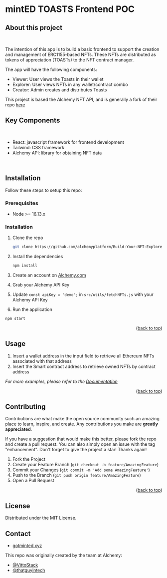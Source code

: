 
# mintED TOASTS Frontend POC

## About this project
<br/>

<p>
    The intention of this app is to build a basic frontend to support the creation and management of ERC1155-based NFTs.  These NFTs are distributed as tokens of appreciation (TOASTs) to the NFT contract manager. 
  </p>

  <p>
    The app will have the following components:
  </p>

* Viewer: User views the Toasts in their wallet
* Explorer: User views NFTs in any wallet/contract combo
* Creator: Admin creates and distributes Toasts

<p>
  This project is based the Alchemy NFT API, and is generally a fork of their repo <a href="https://github.com/alchemyplatform/Build-Your-NFT-Explorer/">here</a>
</p>

## Key Components
<br/>

* React: javascript framework for frontend development
* Tailwind: CSS framework
* Alchemy API:  library for obtaining NFT data
<br/>

## Installation

Follow these steps to setup this repo:

### Prerequisites

- Node >= 16.13.x
### Installation


1. Clone the repo
   ```sh
   git clone https://github.com/alchemyplatform/Build-Your-NFT-Explorer.git
   ```
2. Install the dependencies
   ```sh
   npm install
   ```
   
3. Create an account on [Alchemy.com](https://www.alchemy.com/)
4. Grab your Alchemy API Key
5. Update `const apiKey = "demo";` in `src/utils/fetchNFTs.js` with your Alchemy API Key
6. Run the application
  ```sh
  npm start
  ```
  
<p align="right">(<a href="#top">back to top</a>)</p>



<!-- USAGE EXAMPLES -->
## Usage

1. Insert a wallet address in the input field to retrieve all Ethereum NFTs associated with that address
2. Insert the Smart contract address to retrieve owned NFTs by contract address

_For more examples, please refer to the [Documentation](https://docs.alchemy.com/alchemy/enhanced-apis/nft-api)_

<p align="right">(<a href="#top">back to top</a>)</p>


<!-- CONTRIBUTING -->
## Contributing

Contributions are what make the open source community such an amazing place to learn, inspire, and create. Any contributions you make are **greatly appreciated**.

If you have a suggestion that would make this better, please fork the repo and create a pull request. You can also simply open an issue with the tag "enhancement".
Don't forget to give the project a star! Thanks again!

1. Fork the Project
2. Create your Feature Branch (`git checkout -b feature/AmazingFeature`)
3. Commit your Changes (`git commit -m 'Add some AmazingFeature'`)
4. Push to the Branch (`git push origin feature/AmazingFeature`)
5. Open a Pull Request

<p align="right">(<a href="#top">back to top</a>)</p>



## License

Distributed under the MIT License.

## Contact

 - [gotminted.xyz](https://www.gotminted.xyz)

 This repo was originally created by the team at Alchemy:

- [@VittoStack](https://twitter.com/VittoStack)
- [@thatguyintech](https://twitter.com/thatguyintech)






